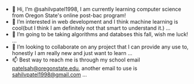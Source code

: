 - 👋 Hi, I’m @sahilvpatel1998, I am currently learning computer science from Oregon State's online post-bac program!
- 👀 I’m interested in web development and I think machine learning is cool(but I think I am definitely not that smart to understand it.) ...
- 🌱 I’m going to be taking algorithms and databses this fall, wish me luck! ...
- 💞️ I’m looking to collaborate on any project that I can provide any use to, honestly I am really new and just want to learn  ...
- 📫 Best way to reach me is through my school email patelsah@oregonstate.edu, another email to use is sahilvpatel1998@gmail.com ...

<!---
sahilvpatel1998/sahilvpatel1998 is a ✨ special ✨ repository because its `README.md` (this file) appears on your GitHub profile.
You can click the Preview link to take a look at your changes.
--->
